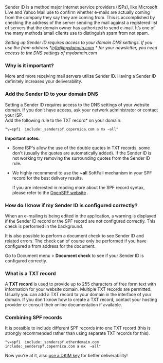 Sender ID is a method major Internet service providers (ISPs), like
Microsoft Live and Yahoo Mail use to confirm whether e-mails are
actually coming from the company they say they are coming from. This is
accomplished by checking the address of the server sending the mail
against a registered list of servers that the domain owner has
authorized to send e-mail. It’s one of the many methods email clients
use to distinguish spam from not spam.

*Setting up Sender ID requires access to your domain DNS settings. If
you use the from address
\*[*info@mydomain.com*](mailto:info@mydomain.com) \* for your
newsletter, you need access to the DNS settings of mydomain.com*

### Why is it important?

More and more receiving mail servers utilize Sender ID. Having a Sender
ID definitely increases your deliverability.

### Add the Sender ID to your domain DNS

Setting a Sender ID requires access to the DNS settings of your website
domain. If you don’t have access, ask your network administrator or
contact your ISP.\
 Add the following rule to the TXT record\* on your domain:

`"v=spf1  include:_senderspf.copernica.com a mx ~all"`

**Important notes:**

-   Some ISP's allow the use of the double quotes in TXT records, some
    don't (usually the quotes are automatically added). If the Sender ID
    is not working try removing the surrounding quotes from the Sender
    ID rule.
-   We highly recommend to use the **\~all** SoftFail mechanism in your
    SPF record for the best delivery results.

    If you are interested in reading more about the SPF record syntax,
    please refer to the [OpenSPF website](http://www.openspf.net/) .

### How do I know if my Sender ID is configured correctly?

When an e-mailing is being edited in the application, a warning is
displayed if the Sender ID record or the SPF record are not configured
correctly. This check is performed in the background.

It is also possible to perform a document check to see Sender ID and
related errors. The check can of course only be performed if you have
configured a from address for the document.

Go to Document menu \> **Document check** to see if your Sender ID is
configured correctly.

### What is a TXT record

A **TXT record** is used to provide up to 255 characters of free form
text with information for your website domain. Multiple TXT records are
permitted. Usually you can add a TXT record to your domain in the
interface of your domain. If you don't know how to create a TXT record,
contact your hosting provider or consult their online documentation if
available.

### Combining SPF records

It is possible to include different SPF records into one TXT record
(this is strongly recommended rather than using separate TXT records for
this).

`"v=spf1  include:_senderspf.otherdomain.com include:_senderspf.copernica.com a mx  ~all"`

Now you're at it, also [use a DKIM key](./signing-your-emails-with-dkim.md)
for better deliverability!
